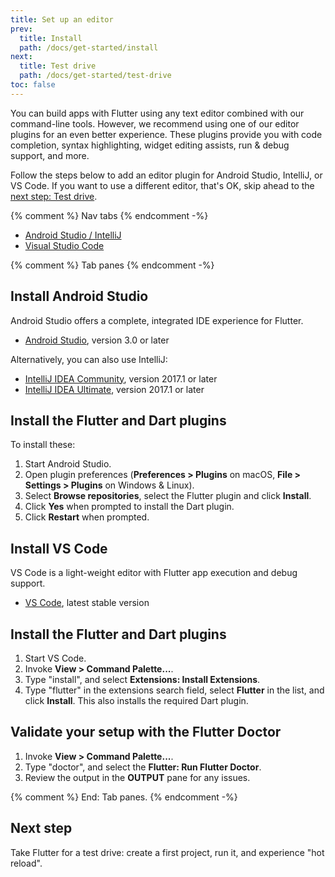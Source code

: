 ```yaml
---
title: Set up an editor
prev:
  title: Install
  path: /docs/get-started/install
next:
  title: Test drive
  path: /docs/get-started/test-drive
toc: false
---
```


You can build apps with Flutter using any text editor combined with our
command-line tools. However, we recommend using one of our editor plugins for an
even better experience. These plugins provide you with code completion, syntax
highlighting, widget editing assists, run & debug support, and more.

Follow the steps below to add an editor plugin for Android Studio, IntelliJ, or
VS Code. If you want to use a different editor, that's OK, skip ahead to the
[next step: Test drive](/docs/get-started/test-drive).

{% comment %} Nav tabs {% endcomment -%}
<ul class="nav nav-tabs" id="editor-setup" role="tablist">
  <li class="nav-item">
    <a class="nav-link active" id="androidstudio-tab" href="#androidstudio" role="tab" aria-controls="androidstudio" aria-selected="true">Android Studio / IntelliJ</a>
  </li>
  <li class="nav-item">
    <a class="nav-link" id="vscode-tab" href="#vscode" role="tab" aria-controls="vscode" aria-selected="false">Visual Studio Code</a>
  </li>
</ul>

{% comment %} Tab panes {% endcomment -%}
<div class="tab-content">

<div class="tab-pane active" id="androidstudio" role="tabpanel" aria-labelledby="androidstudio-tab" markdown="1">

## Install Android Studio

Android Studio offers a complete, integrated IDE experience for Flutter.

* [Android Studio]({{site.android-dev}}/studio), version 3.0 or later

Alternatively, you can also use IntelliJ:

* [IntelliJ IDEA Community](https://www.jetbrains.com/idea/download/), version 2017.1 or later
* [IntelliJ IDEA Ultimate](https://www.jetbrains.com/idea/download/), version 2017.1 or later

## Install the Flutter and Dart plugins

To install these:

 1. Start Android Studio.
 1. Open plugin preferences (**Preferences > Plugins** on macOS,
    **File > Settings > Plugins** on Windows & Linux).
 1. Select **Browse repositories**,  select the Flutter plugin and click
    **Install**.
 1. Click **Yes** when prompted to install the Dart plugin.
 1. Click **Restart** when prompted.

</div>
<div class="tab-pane" id="vscode" role="tabpanel" aria-labelledby="vscode-tab" markdown="1">

## Install VS Code

VS Code is a light-weight editor with Flutter app execution and debug support.

* [VS Code](https://code.visualstudio.com/), latest stable version

## Install the Flutter and Dart plugins

 1. Start VS Code.
 1. Invoke **View > Command Palette...**.
 1. Type "install", and select **Extensions: Install Extensions**.
 1. Type "flutter" in the extensions search field, select **Flutter** in the list,
    and click **Install**. This also installs the required Dart plugin.

## Validate your setup with the Flutter Doctor

 1. Invoke **View > Command Palette...**.
 1. Type "doctor", and select the **Flutter: Run Flutter Doctor**.
 1. Review the output in the **OUTPUT** pane for any issues.

</div>

</div>{% comment %} End: Tab panes. {% endcomment -%}

## Next step

Take Flutter for a test drive: create a first project, run it, and experience
"hot reload".

